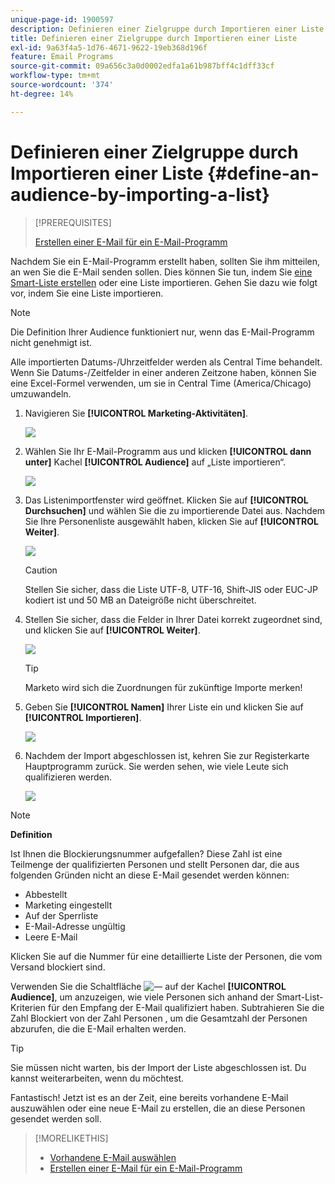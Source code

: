 ```yaml
---
unique-page-id: 1900597
description: Definieren einer Zielgruppe durch Importieren einer Liste - Marketo-Dokumente - Produktdokumentation
title: Definieren einer Zielgruppe durch Importieren einer Liste
exl-id: 9a63f4a5-1d76-4671-9622-19eb368d196f
feature: Email Programs
source-git-commit: 09a656c3a0d0002edfa1a61b987bff4c1dff33cf
workflow-type: tm+mt
source-wordcount: '374'
ht-degree: 14%

---
```


# Definieren einer Zielgruppe durch Importieren einer Liste {#define-an-audience-by-importing-a-list}

>[!PREREQUISITES]
>
>[Erstellen einer E-Mail für ein E-Mail-Programm](/help/marketo/product-docs/email-marketing/email-programs/email-program-actions/create-an-email-for-an-email-program.md)

Nachdem Sie ein E-Mail-Programm erstellt haben, sollten Sie ihm mitteilen, an wen Sie die E-Mail senden sollen. Dies können Sie tun, indem Sie [eine Smart-Liste erstellen](/help/marketo/product-docs/core-marketo-concepts/smart-lists-and-static-lists/creating-a-smart-list/create-a-smart-list.md) oder eine Liste importieren. Gehen Sie dazu wie folgt vor, indem Sie eine Liste importieren.

>[!NOTE]
>
>Die Definition Ihrer Audience funktioniert nur, wenn das E-Mail-Programm nicht genehmigt ist.
>
>Alle importierten Datums-/Uhrzeitfelder werden als Central Time behandelt. Wenn Sie Datums-/Zeitfelder in einer anderen Zeitzone haben, können Sie eine Excel-Formel verwenden, um sie in Central Time (America/Chicago) umzuwandeln.

1. Navigieren Sie **[!UICONTROL Marketing-Aktivitäten]**.

   ![](assets/login-marketing-activities-1.png)

1. Wählen Sie Ihr E-Mail-Programm aus und klicken **[!UICONTROL dann unter]** Kachel **[!UICONTROL Audience]** auf „Liste importieren“.

   ![](assets/importlist.png)

1. Das Listenimportfenster wird geöffnet. Klicken Sie auf **[!UICONTROL Durchsuchen]** und wählen Sie die zu importierende Datei aus. Nachdem Sie Ihre Personenliste ausgewählt haben, klicken Sie auf **[!UICONTROL Weiter]**.

   ![](assets/importlist1.png)

   >[!CAUTION]
   >
   >Stellen Sie sicher, dass die Liste UTF-8, UTF-16, Shift-JIS oder EUC-JP kodiert ist und 50 MB an Dateigröße nicht überschreitet.

1. Stellen Sie sicher, dass die Felder in Ihrer Datei korrekt zugeordnet sind, und klicken Sie auf **[!UICONTROL Weiter]**.

   ![](assets/image2014-9-12-11-3a10-3a7.png)

   >[!TIP]
   >
   >Marketo wird sich die Zuordnungen für zukünftige Importe merken!

1. Geben Sie **[!UICONTROL Namen]** Ihrer Liste ein und klicken Sie auf **[!UICONTROL Importieren]**.

   ![](assets/image2014-9-12-11-3a10-3a13.png)

1. Nachdem der Import abgeschlossen ist, kehren Sie zur Registerkarte Hauptprogramm zurück. Sie werden sehen, wie viele Leute sich qualifizieren werden.

   ![](assets/myemailprogram-1.jpg)

>[!NOTE]
>
>**Definition**
>
>Ist Ihnen die Blockierungsnummer aufgefallen? Diese Zahl ist eine Teilmenge der qualifizierten Personen und stellt Personen dar, die aus folgenden Gründen nicht an diese E-Mail gesendet werden können:
>
>* Abbestellt
>* Marketing eingestellt
>* Auf der Sperrliste
>* E-Mail-Adresse ungültig
>* Leere E-Mail
>
>Klicken Sie auf die Nummer für eine detaillierte Liste der Personen, die vom Versand blockiert sind.
>
>Verwenden Sie die Schaltfläche ![—](assets/image2014-10-23-16-3a32-3a36-1.png) auf der Kachel **[!UICONTROL Audience]**, um anzuzeigen, wie viele Personen sich anhand der Smart-List-Kriterien für den Empfang der E-Mail qualifiziert haben. Subtrahieren Sie die Zahl Blockiert von der Zahl Personen , um die Gesamtzahl der Personen abzurufen, die die E-Mail erhalten werden.

>[!TIP]
>
>Sie müssen nicht warten, bis der Import der Liste abgeschlossen ist. Du kannst weiterarbeiten, wenn du möchtest.

Fantastisch! Jetzt ist es an der Zeit, eine bereits vorhandene E-Mail auszuwählen oder eine neue E-Mail zu erstellen, die an diese Personen gesendet werden soll.

>[!MORELIKETHIS]
>
>* [Vorhandene E-Mail auswählen](/help/marketo/product-docs/email-marketing/email-programs/email-program-actions/choose-an-existing-email.md)
>* [Erstellen einer E-Mail für ein E-Mail-Programm](/help/marketo/product-docs/email-marketing/email-programs/email-program-actions/create-an-email-for-an-email-program.md)
